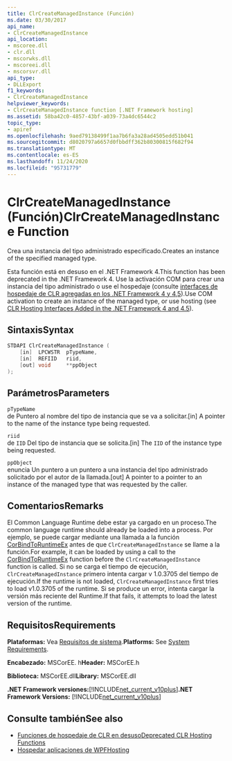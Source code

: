 ```yaml
---
title: ClrCreateManagedInstance (Función)
ms.date: 03/30/2017
api_name:
- ClrCreateManagedInstance
api_location:
- mscoree.dll
- clr.dll
- mscorwks.dll
- mscoreei.dll
- mscorsvr.dll
api_type:
- DLLExport
f1_keywords:
- ClrCreateManagedInstance
helpviewer_keywords:
- ClrCreateManagedInstance function [.NET Framework hosting]
ms.assetid: 58ba42c0-4857-43bf-a039-73a4dc6544c2
topic_type:
- apiref
ms.openlocfilehash: 9aed79138499f1aa7b6fa3a28ad4505edd51b041
ms.sourcegitcommit: d8020797a6657d0fbbdff362b80300815f682f94
ms.translationtype: MT
ms.contentlocale: es-ES
ms.lasthandoff: 11/24/2020
ms.locfileid: "95731779"
---
```

# <a name="clrcreatemanagedinstance-function"></a><span data-ttu-id="1e44e-102">ClrCreateManagedInstance (Función)</span><span class="sxs-lookup"><span data-stu-id="1e44e-102">ClrCreateManagedInstance Function</span></span>

<span data-ttu-id="1e44e-103">Crea una instancia del tipo administrado especificado.</span><span class="sxs-lookup"><span data-stu-id="1e44e-103">Creates an instance of the specified managed type.</span></span>  
  
 <span data-ttu-id="1e44e-104">Esta función está en desuso en el .NET Framework 4.</span><span class="sxs-lookup"><span data-stu-id="1e44e-104">This function has been deprecated in the .NET Framework 4.</span></span> <span data-ttu-id="1e44e-105">Use la activación COM para crear una instancia del tipo administrado o use el hospedaje (consulte [interfaces de hospedaje de CLR agregadas en los .NET Framework 4 y 4,5](clr-hosting-interfaces-added-in-the-net-framework-4-and-4-5.md)).</span><span class="sxs-lookup"><span data-stu-id="1e44e-105">Use COM activation to create an instance of the managed type, or use hosting (see [CLR Hosting Interfaces Added in the .NET Framework 4 and 4.5](clr-hosting-interfaces-added-in-the-net-framework-4-and-4-5.md)).</span></span>  
  
## <a name="syntax"></a><span data-ttu-id="1e44e-106">Sintaxis</span><span class="sxs-lookup"><span data-stu-id="1e44e-106">Syntax</span></span>  
  
```cpp  
STDAPI ClrCreateManagedInstance (  
    [in]  LPCWSTR  pTypeName,
    [in]  REFIID   riid,
    [out] void     **ppObject  
);  
```  
  
## <a name="parameters"></a><span data-ttu-id="1e44e-107">Parámetros</span><span class="sxs-lookup"><span data-stu-id="1e44e-107">Parameters</span></span>  

 `pTypeName`  
 <span data-ttu-id="1e44e-108">de Puntero al nombre del tipo de instancia que se va a solicitar.</span><span class="sxs-lookup"><span data-stu-id="1e44e-108">[in] A pointer to the name of the instance type being requested.</span></span>  
  
 `riid`  
 <span data-ttu-id="1e44e-109">de `IID` Del tipo de instancia que se solicita.</span><span class="sxs-lookup"><span data-stu-id="1e44e-109">[in] The `IID` of the instance type being requested.</span></span>  
  
 `ppObject`  
 <span data-ttu-id="1e44e-110">enuncia Un puntero a un puntero a una instancia del tipo administrado solicitado por el autor de la llamada.</span><span class="sxs-lookup"><span data-stu-id="1e44e-110">[out] A pointer to a pointer to an instance of the managed type that was requested by the caller.</span></span>  
  
## <a name="remarks"></a><span data-ttu-id="1e44e-111">Comentarios</span><span class="sxs-lookup"><span data-stu-id="1e44e-111">Remarks</span></span>  

 <span data-ttu-id="1e44e-112">El Common Language Runtime debe estar ya cargado en un proceso.</span><span class="sxs-lookup"><span data-stu-id="1e44e-112">The common language runtime should already be loaded into a process.</span></span> <span data-ttu-id="1e44e-113">Por ejemplo, se puede cargar mediante una llamada a la función [CorBindToRuntimeEx](corbindtoruntimeex-function.md) antes de que `ClrCreateManagedInstance` se llame a la función.</span><span class="sxs-lookup"><span data-stu-id="1e44e-113">For example, it can be loaded by using a call to the [CorBindToRuntimeEx](corbindtoruntimeex-function.md) function before the `ClrCreateManagedInstance` function is called.</span></span> <span data-ttu-id="1e44e-114">Si no se carga el tiempo de ejecución, `ClrCreateManagedInstance` primero intenta cargar v 1.0.3705 del tiempo de ejecución.</span><span class="sxs-lookup"><span data-stu-id="1e44e-114">If the runtime is not loaded, `ClrCreateManagedInstance` first tries to load v1.0.3705 of the runtime.</span></span> <span data-ttu-id="1e44e-115">Si se produce un error, intenta cargar la versión más reciente del Runtime.</span><span class="sxs-lookup"><span data-stu-id="1e44e-115">If that fails, it attempts to load the latest version of the runtime.</span></span>  
  
## <a name="requirements"></a><span data-ttu-id="1e44e-116">Requisitos</span><span class="sxs-lookup"><span data-stu-id="1e44e-116">Requirements</span></span>  

 <span data-ttu-id="1e44e-117">**Plataformas:** Vea [Requisitos de sistema](../../get-started/system-requirements.md).</span><span class="sxs-lookup"><span data-stu-id="1e44e-117">**Platforms:** See [System Requirements](../../get-started/system-requirements.md).</span></span>  
  
 <span data-ttu-id="1e44e-118">**Encabezado:** MSCorEE. h</span><span class="sxs-lookup"><span data-stu-id="1e44e-118">**Header:** MSCorEE.h</span></span>  
  
 <span data-ttu-id="1e44e-119">**Biblioteca:** MSCorEE.dll</span><span class="sxs-lookup"><span data-stu-id="1e44e-119">**Library:** MSCorEE.dll</span></span>  
  
 <span data-ttu-id="1e44e-120">**.NET Framework versiones:**[!INCLUDE[net_current_v10plus](../../../../includes/net-current-v10plus-md.md)]</span><span class="sxs-lookup"><span data-stu-id="1e44e-120">**.NET Framework Versions:** [!INCLUDE[net_current_v10plus](../../../../includes/net-current-v10plus-md.md)]</span></span>  
  
## <a name="see-also"></a><span data-ttu-id="1e44e-121">Consulte también</span><span class="sxs-lookup"><span data-stu-id="1e44e-121">See also</span></span>

- [<span data-ttu-id="1e44e-122">Funciones de hospedaje de CLR en desuso</span><span class="sxs-lookup"><span data-stu-id="1e44e-122">Deprecated CLR Hosting Functions</span></span>](deprecated-clr-hosting-functions.md)
- [<span data-ttu-id="1e44e-123">Hospedar aplicaciones de WPF</span><span class="sxs-lookup"><span data-stu-id="1e44e-123">Hosting</span></span>](index.md)
